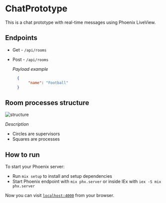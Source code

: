 # ChatPrototype

This is a chat prototype with real-time messages using Phoenix LiveView.

## Endpoints
- Get - `/api/rooms`
- Post - `/api/rooms`

  _Payload example_
  ```json
    {
	     "name": "Football"
    }
  ```

## Room processes structure
![structure](https://github.com/ruimfernandes/chat_prototype/assets/18558899/98bfbd3f-684c-479d-8d84-e014f3249ec1)

_Description_
- Circles are supervisors
- Squares are processes


## How to run
To start your Phoenix server:

  * Run `mix setup` to install and setup dependencies
  * Start Phoenix endpoint with `mix phx.server` or inside IEx with `iex -S mix phx.server`

Now you can visit [`localhost:4000`](http://localhost:4000) from your browser.


